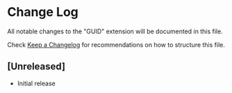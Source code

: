 # Change Log

All notable changes to the "GUID" extension will be documented in this file.

Check [Keep a Changelog](http://keepachangelog.com/) for recommendations on how to structure this file.

## [Unreleased]

- Initial release